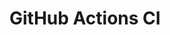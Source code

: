 # GitHub Actions CI

































































































































































































































































































































































































































































































































































































































































































































































































































































































































































































































































































































































































































































































































































































































































































